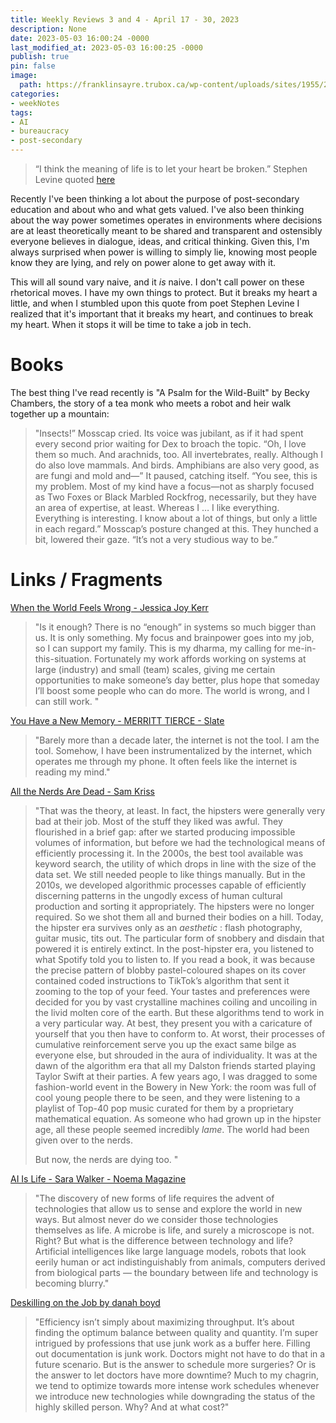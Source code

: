 ```yaml
---
title: Weekly Reviews 3 and 4 - April 17 - 30, 2023
description: None
date: 2023-05-03 16:00:24 -0000
last_modified_at: 2023-05-03 16:00:25 -0000
publish: true
pin: false
image:
  path: https://franklinsayre.trubox.ca/wp-content/uploads/sites/1955/2023/05/IMG_1329.jpeg
categories:
- weekNotes
tags:
- AI
- bureaucracy
- post-secondary
---
```

> “I think the meaning of life is to let your heart be broken.” Stephen Levine quoted [here](https://www.themarginalian.org/2023/04/23/let-your-heart-be-broken/)

Recently I've been thinking a lot about the purpose of post-secondary education and about who and what gets valued. I've also been thinking about the way power sometimes operates in environments where decisions are at least theoretically meant to be shared and transparent and ostensibly everyone believes in dialogue, ideas, and critical thinking. Given this, I'm always surprised when power is willing to simply lie, knowing most people know they are lying, and rely on power alone to get away with it.

This will all sound vary naive, and it _is_ naive. I don't call power on these rhetorical moves. I have my own things to protect. But it breaks my heart a little, and when I stumbled upon this quote from poet Stephen Levine I realized that it's important that it breaks my heart, and continues to break my heart. When it stops it will be time to take a job in tech.

# Books

The best thing I've read recently is "A Psalm for the Wild-Built" by Becky Chambers, the story of a tea monk who meets a robot and heir walk together up a mountain:

> "Insects!” Mosscap cried. Its voice was jubilant, as if it had spent every second prior waiting for Dex to broach the topic. “Oh, I love them so much. And arachnids, too. All invertebrates, really. Although I do also love mammals. And birds. Amphibians are also very good, as are fungi and mold and—” It paused, catching itself. “You see, this is my problem. Most of my kind have a focus—not as sharply focused as Two Foxes or Black Marbled Rockfrog, necessarily, but they have an area of expertise, at least. Whereas I … I like everything. Everything is interesting. I know about a lot of things, but only a little in each regard.” Mosscap’s posture changed at this. They hunched a bit, lowered their gaze. “It’s not a very studious way to be.”

# Links / Fragments

[When the World Feels Wrong - Jessica Joy Kerr](https://jessitron.com/2023/04/15/when-the-world-feels-wrong/?utm_source=substack&utm_medium=email)

> "Is it enough? There is no “enough” in systems so much bigger than us. It is only something. My focus and brainpower goes into my job, so I can support my family. This is my dharma, my calling for me-in-this-situation. Fortunately my work affords working on systems at large (industry) and small (team) scales, giving me certain opportunities to make someone’s day better, plus hope that someday I’ll boost some people who can do more. The world is wrong, and I can still work. "

[You Have a New Memory - MERRITT TIERCE - Slate](https://archive.is/hh6aq)

> "Barely more than a decade later, the internet is not the tool. I am the tool. Somehow, I have been instrumentalized by the internet, which operates me through my phone. It often feels like the internet is reading my mind."

[All the Nerds Are Dead - Sam Kriss](https://samkriss.substack.com/p/all-the-nerds-are-dead?utm_source=substack&utm_medium=email)

> "That was the theory, at least. In fact, the hipsters were generally very bad at their job. Most of the stuff they liked was awful. They flourished in a brief gap: after we started producing impossible volumes of information, but before we had the technological means of efficiently processing it. In the 2000s, the best tool available was keyword search, the utility of which drops in line with the size of the data set. We still needed people to like things manually. But in the 2010s, we developed algorithmic processes capable of efficiently discerning patterns in the ungodly excess of human cultural production and sorting it appropriately. The hipsters were no longer required. So we shot them all and burned their bodies on a hill. Today, the hipster era survives only as an _aesthetic_ : flash photography, guitar music, tits out. The particular form of snobbery and disdain that powered it is entirely extinct. In the post-hipster era, you listened to what Spotify told you to listen to. If you read a book, it was because the precise pattern of blobby pastel-coloured shapes on its cover contained coded instructions to TikTok’s algorithm that sent it zooming to the top of your feed. Your tastes and preferences were decided for you by vast crystalline machines coiling and uncoiling in the livid molten core of the earth. But these algorithms tend to work in a very particular way. At best, they present you with a caricature of yourself that you then have to conform to. At worst, their processes of cumulative reinforcement serve you up the exact same bilge as everyone else, but shrouded in the aura of individuality. It was at the dawn of the algorithm era that all my Dalston friends started playing Taylor Swift at their parties. A few years ago, I was dragged to some fashion-world event in the Bowery in New York: the room was full of cool young people there to be seen, and they were listening to a playlist of Top-40 pop music curated for them by a proprietary mathematical equation. As someone who had grown up in the hipster age, all these people seemed incredibly _lame_. The world had been given over to the nerds.
>
> But now, the nerds are dying too. "

[AI Is Life - Sara Walker - Noema Magazine](https://www.noemamag.com/ai-is-life/?utm_source=cmnewsletter&utm_medium=email)

> "The discovery of new forms of life requires the advent of technologies that allow us to sense and explore the world in new ways. But almost never do we consider those technologies themselves as life. A microbe is life, and surely a microscope is not. Right? But what is the difference between technology and life? Artificial intelligences like large language models, robots that look eerily human or act indistinguishably from animals, computers derived from biological parts — the boundary between life and technology is becoming blurry."

[Deskilling on the Job by danah boyd](https://zephoria.medium.com/deskilling-on-the-job-bbd71a74a435?source=rss-ce5e55092c08------2)

> "Efficiency isn’t simply about maximizing throughput. It’s about finding the optimum balance between quality and quantity. I’m super intrigued by professions that use junk work as a buffer here. Filling out documentation is junk work. Doctors might not have to do that in a future scenario. But is the answer to schedule more surgeries? Or is the answer to let doctors have more downtime? Much to my chagrin, we tend to optimize towards more intense work schedules whenever we introduce new technologies while downgrading the status of the highly skilled person. Why? And at what cost?"
